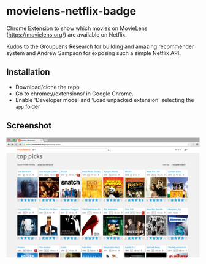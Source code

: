 # movielens-netflix-badge
Chrome Extension to show which movies on MovieLens (https://movielens.org/) are available on Netflix.

Kudos to the GroupLens Research for building and amazing recommender system and Andrew Sampson for exposing such a simple Netflix API. 

## Installation
- Download/clone the repo
- Go to chrome://extensions/ in Google Chrome.
- Enable 'Developer mode' and 'Load unpacked extension' selecting the `app` folder


## Screenshot
![Screenshot](docs/screenshot.png)

